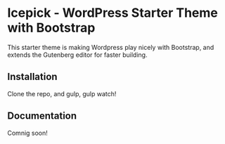 
# Icepick - WordPress Starter Theme with Bootstrap

This starter theme is making Wordpress play nicely with Bootstrap, and extends the Gutenberg editor for faster building.

## Installation

Clone the repo, and gulp, gulp watch!

## Documentation

Comnig soon!